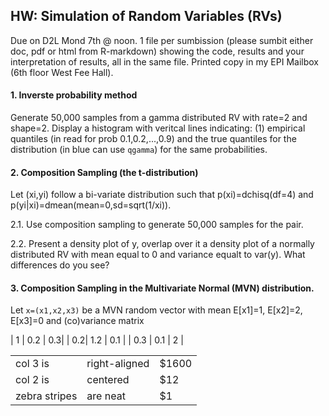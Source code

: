 ## HW: Simulation of Random Variables (RVs)

Due on D2L Mond 7th @ noon. 1 file per sumbission (please sumbit either doc, pdf or html from R-markdown) showing the code, 
results and your interpretation of results, all in the same file. Printed copy in my EPI Mailbox (6th floor West Fee Hall).

#### 1. Inverste probability method

Generate 50,000 samples from a gamma distributed RV with rate=2 and shape=2. Display a histogram with veritcal lines indicating: (1) 
empirical quantiles (in read for prob 0.1,0.2,...,0.9) and the true quantiles for the distribution (in blue can use `qgamma`) for the same probabilities.


#### 2. Composition Sampling (the t-distribution)

Let (xi,yi) follow a bi-variate distribution such that p(xi)=dchisq(df=4) and p(yi|xi)=dmean(mean=0,sd=sqrt(1/xi)). 

2.1. Use composition sampling to generate 50,000 samples for the pair.

2.2. Present a density plot of y, overlap over it a density plot of a normally distributed RV with mean equal to 0 and variance equalt to var(y). What differences do you see?


#### 3. Composition Sampling in the Multivariate Normal (MVN) distribution.

Let `x=(x1,x2,x3)` be a MVN random vector with mean E[x1]=1, E[x2]=2, E[x3]=0 and (co)variance matrix


| 1 | 0.2 | 0.3|
| 0.2| 1.2 | 0.1 |
| 0.3 | 0.1 | 2 |

|               |    |   |
| ------------- |-------------| -----|
| col 3 is      | right-aligned | $1600 |
| col 2 is      | centered      |   $12 |
| zebra stripes | are neat      |    $1 |

